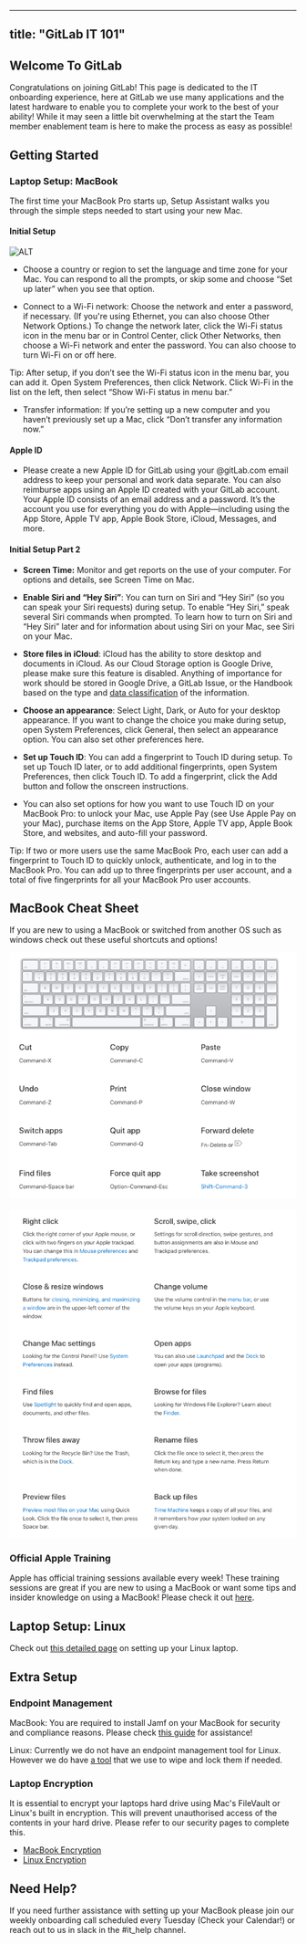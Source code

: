 <!-- MOVE_TO: /handbook/security/guides -->
<!-- move entire page to that section -->
---

title: "GitLab IT 101"
---

## Welcome To GitLab

Congratulations on joining GitLab! This page is dedicated to the IT onboarding experience, here at GitLab we use many applications and the latest hardware to enable you to complete your work to the best of your ability! While it may seen a little bit overwhelming at the start the Team member enablement team is here to make the process as easy as possible!

## Getting Started

### Laptop Setup: MacBook
The first time your MacBook Pro starts up, Setup Assistant walks you through the simple steps needed to start using your new Mac.

#### Initial Setup

![ALT](https://help.apple.com/assets/5F46CA8B094622AD463B4A64/5F46CA9D094622AD463B4A8A/en_US/cd2f81cf603fecfcc05525948f6f84fb.png)

- Choose a country or region to set the language and time zone for your Mac. You can respond to all the prompts, or skip some and choose “Set up later” when you see that option.

- Connect to a Wi-Fi network: Choose the network and enter a password, if necessary. (If you're using Ethernet, you can also choose Other Network Options.) To change the network later, click the Wi-Fi status icon  in the menu bar or in Control Center, click Other Networks, then choose a Wi-Fi network and enter the password. You can also choose to turn Wi-Fi on or off here.

Tip: After setup, if you don’t see the Wi-Fi status icon in the menu bar, you can add it. Open System Preferences, then click Network. Click Wi-Fi in the list on the left, then select “Show Wi-Fi status in menu bar.”

- Transfer information: If you’re setting up a new computer and you haven’t previously set up a Mac, click “Don’t transfer any information now.”

#### Apple ID

- Please create a new Apple ID for GitLab using your @gitLab.com email address to keep your personal and work data separate. You can also reimburse apps using an Apple ID created with your GitLab account. Your Apple ID consists of an email address and a password. It’s the account you use for everything you do with Apple—including using the App Store, Apple TV app, Apple Book Store, iCloud, Messages, and more.

#### Initial Setup Part 2

- **Screen Time:** Monitor and get reports on the use of your computer. For options and details, see Screen Time on Mac.

- **Enable Siri and “Hey Siri”**: You can turn on Siri and “Hey Siri” (so you can speak your Siri requests) during setup. To enable “Hey Siri,” speak several Siri commands when prompted. To learn how to turn on Siri and “Hey Siri” later and for information about using Siri on your Mac, see Siri on your Mac.

- **Store files in iCloud**: iCloud has the ability to store desktop and documents in iCloud. As our Cloud Storage option is Google Drive, please make sure this feature is disabled. Anything of importance for work should be stored in Google Drive, a GitLab Issue, or the Handbook based on the type and [data classification](/handbook/security/data-classification-standard/) of the information.

- **Choose an appearance**: Select Light, Dark, or Auto for your desktop appearance. If you want to change the choice you make during setup, open System Preferences, click General, then select an appearance option. You can also set other preferences here.

- **Set up Touch ID**: You can add a fingerprint to Touch ID during setup. To set up Touch ID later, or to add additional fingerprints, open System Preferences, then click Touch ID. To add a fingerprint, click the Add button and follow the onscreen instructions.

- You can also set options for how you want to use Touch ID on your MacBook Pro: to unlock your Mac, use Apple Pay (see Use Apple Pay on your Mac), purchase items on the App Store, Apple TV app, Apple Book Store, and websites, and auto-fill your password.

Tip: If two or more users use the same MacBook Pro, each user can add a fingerprint to Touch ID to quickly unlock, authenticate, and log in to the MacBook Pro. You can add up to three fingerprints per user account, and a total of five fingerprints for all your MacBook Pro user accounts.

## MacBook Cheat Sheet

If you are new to using a MacBook or switched from another OS such as windows check out these useful shortcuts and options!

![mactips2.png](mactips2.png)

![mactips1.png](mactips1.png)

### Official Apple Training

Apple has official training sessions available every week! These training sessions are great if you are new to using a MacBook or want some tips and insider knowledge on using a MacBook! Please check it out [here](https://events.apple.com/content/events/pst/us/en/default.html?token=xww6uj7woR0X9A3Y9qIMRkNVdH60MurN7MAvJSY75sHQxWqaTEhMjEmalXqC7MMJuZhb5dzJ1P9mLUXaAAfCMipX6qVTaNqFY_njjpamZQfrSbMYEpe-edwBN1r5nI4t-GCxEY8&a=1&l=e).

## Laptop Setup: Linux

Check out [this detailed page](/handbook/tools-and-tips/linux/) on setting up your Linux laptop.

## Extra Setup

### Endpoint Management

MacBook: You are required to install Jamf on your MacBook for security and compliance reasons. Please check [this guide](https://internal.gitlab.com/handbook/it/endpoint-tools/jamf/#enrolling-in-jamf) for assistance!

Linux: Currently we do not have an endpoint management tool for Linux. However we do have [a tool](/handbook/business-technology/end-user-services/onboarding-access-requests/#fleet-intelligence--remote-lockwipe) that we use to wipe and lock them if needed.

### Laptop Encryption

It is essential to encrypt your laptops hard drive using Mac's FileVault or Linux's built in encryption. This will prevent unauthorised access of the contents in your hard drive. Please refer to our security pages to complete this.

- [MacBook Encryption](/handbook/business-technology/it/security/system-configuration/#laptop-or-desktop-system-configuration)
- [Linux Encryption](/handbook/tools-and-tips/linux/#initial-installation)

## Need Help?

If you need further assistance with setting up your MacBook please join our weekly onboarding call scheduled every Tuesday (Check your Calendar!) or reach out to us in slack in the #it_help channel.
